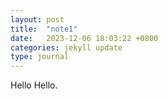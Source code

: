 ```yaml
---
layout: post
title:  "note1"
date:   2023-12-06 18:03:22 +0800
categories: jekyll update
type: journal
---
```


Hello Hello.